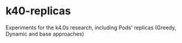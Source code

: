 # k40-replicas
Experiments for the k4.0s research, including Pods' replicas (Greedy, Dynamic and base approaches)
